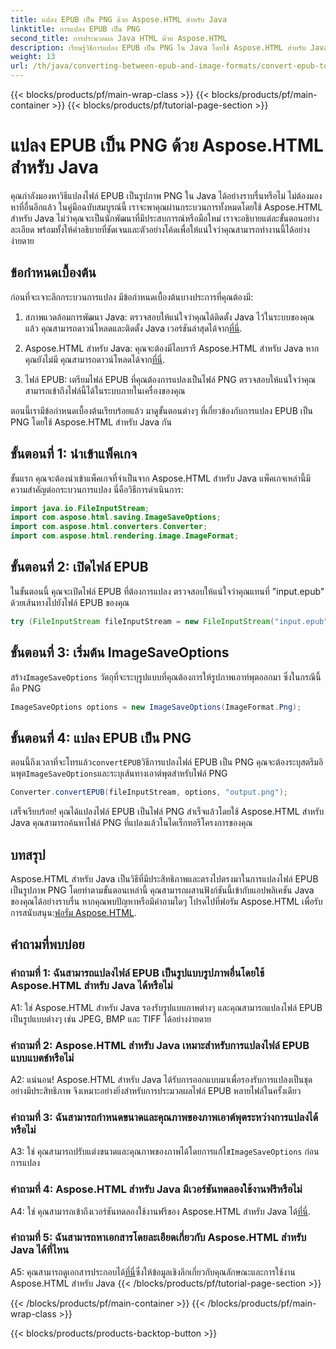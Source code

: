 ```yaml
---
title: แปลง EPUB เป็น PNG ด้วย Aspose.HTML สำหรับ Java
linktitle: การแปลง EPUB เป็น PNG
second_title: การประมวลผล Java HTML ด้วย Aspose.HTML
description: เรียนรู้วิธีการแปลง EPUB เป็น PNG ใน Java โดยใช้ Aspose.HTML สำหรับ Java คำแนะนำทีละขั้นตอนสำหรับการแปลงที่ราบรื่น
weight: 13
url: /th/java/converting-between-epub-and-image-formats/convert-epub-to-png/
---
```


{{< blocks/products/pf/main-wrap-class >}}
{{< blocks/products/pf/main-container >}}
{{< blocks/products/pf/tutorial-page-section >}}

# แปลง EPUB เป็น PNG ด้วย Aspose.HTML สำหรับ Java

คุณกำลังมองหาวิธีแปลงไฟล์ EPUB เป็นรูปภาพ PNG ใน Java ได้อย่างราบรื่นหรือไม่ ไม่ต้องมองหาที่อื่นอีกแล้ว ในคู่มือฉบับสมบูรณ์นี้ เราจะพาคุณผ่านกระบวนการทั้งหมดโดยใช้ Aspose.HTML สำหรับ Java ไม่ว่าคุณจะเป็นนักพัฒนาที่มีประสบการณ์หรือมือใหม่ เราจะอธิบายแต่ละขั้นตอนอย่างละเอียด พร้อมทั้งให้คำอธิบายที่ชัดเจนและตัวอย่างโค้ดเพื่อให้แน่ใจว่าคุณสามารถทำงานนี้ได้อย่างง่ายดาย

## ข้อกำหนดเบื้องต้น

ก่อนที่จะเจาะลึกกระบวนการแปลง มีข้อกำหนดเบื้องต้นบางประการที่คุณต้องมี:

1.  สภาพแวดล้อมการพัฒนา Java: ตรวจสอบให้แน่ใจว่าคุณได้ติดตั้ง Java ไว้ในระบบของคุณแล้ว คุณสามารถดาวน์โหลดและติดตั้ง Java เวอร์ชันล่าสุดได้จาก[ที่นี่](https://www.oracle.com/java/technologies/javase-downloads.html).

2. Aspose.HTML สำหรับ Java: คุณจะต้องมีไลบรารี Aspose.HTML สำหรับ Java หากคุณยังไม่มี คุณสามารถดาวน์โหลดได้จาก[ที่นี่](https://releases.aspose.com/html/java/).

3. ไฟล์ EPUB: เตรียมไฟล์ EPUB ที่คุณต้องการแปลงเป็นไฟล์ PNG ตรวจสอบให้แน่ใจว่าคุณสามารถเข้าถึงไฟล์นี้ได้ในระบบภายในเครื่องของคุณ

ตอนนี้เรามีข้อกำหนดเบื้องต้นเรียบร้อยแล้ว มาดูขั้นตอนต่างๆ ที่เกี่ยวข้องกับการแปลง EPUB เป็น PNG โดยใช้ Aspose.HTML สำหรับ Java กัน

## ขั้นตอนที่ 1: นำเข้าแพ็คเกจ

ขั้นแรก คุณจะต้องนำเข้าแพ็คเกจที่จำเป็นจาก Aspose.HTML สำหรับ Java แพ็คเกจเหล่านี้มีความสำคัญต่อกระบวนการแปลง นี่คือวิธีการดำเนินการ:

```java
import java.io.FileInputStream;
import com.aspose.html.saving.ImageSaveOptions;
import com.aspose.html.converters.Converter;
import com.aspose.html.rendering.image.ImageFormat;
```

## ขั้นตอนที่ 2: เปิดไฟล์ EPUB

ในขั้นตอนนี้ คุณจะเปิดไฟล์ EPUB ที่ต้องการแปลง ตรวจสอบให้แน่ใจว่าคุณแทนที่ "input.epub" ด้วยเส้นทางไปยังไฟล์ EPUB ของคุณ

```java
try (FileInputStream fileInputStream = new FileInputStream("input.epub")) {
```

## ขั้นตอนที่ 3: เริ่มต้น ImageSaveOptions

 สร้าง`ImageSaveOptions` วัตถุที่จะระบุรูปแบบที่คุณต้องการให้รูปภาพเอาท์พุตออกมา ซึ่งในกรณีนี้คือ PNG

```java
ImageSaveOptions options = new ImageSaveOptions(ImageFormat.Png);
```

## ขั้นตอนที่ 4: แปลง EPUB เป็น PNG

 ตอนนี้ถึงเวลาที่จะโทรแล้ว`convertEPUB`วิธีการแปลงไฟล์ EPUB เป็น PNG คุณจะต้องระบุสตรีมอินพุต`ImageSaveOptions`และระบุเส้นทางเอาต์พุตสำหรับไฟล์ PNG

```java
Converter.convertEPUB(fileInputStream, options, "output.png");
```

เสร็จเรียบร้อย! คุณได้แปลงไฟล์ EPUB เป็นไฟล์ PNG สำเร็จแล้วโดยใช้ Aspose.HTML สำหรับ Java คุณสามารถค้นหาไฟล์ PNG ที่แปลงแล้วในไดเร็กทอรีโครงการของคุณ

## บทสรุป
 Aspose.HTML สำหรับ Java เป็นวิธีที่มีประสิทธิภาพและตรงไปตรงมาในการแปลงไฟล์ EPUB เป็นรูปภาพ PNG โดยทำตามขั้นตอนเหล่านี้ คุณสามารถผสานฟังก์ชันนี้เข้ากับแอปพลิเคชัน Java ของคุณได้อย่างราบรื่น หากคุณพบปัญหาหรือมีคำถามใดๆ โปรดไปที่ฟอรัม Aspose.HTML เพื่อรับการสนับสนุน:[ฟอรั่ม Aspose.HTML](https://forum.aspose.com/).

## คำถามที่พบบ่อย

### คำถามที่ 1: ฉันสามารถแปลงไฟล์ EPUB เป็นรูปแบบรูปภาพอื่นโดยใช้ Aspose.HTML สำหรับ Java ได้หรือไม่

A1: ใช่ Aspose.HTML สำหรับ Java รองรับรูปแบบภาพต่างๆ และคุณสามารถแปลงไฟล์ EPUB เป็นรูปแบบต่างๆ เช่น JPEG, BMP และ TIFF ได้อย่างง่ายดาย

### คำถามที่ 2: Aspose.HTML สำหรับ Java เหมาะสำหรับการแปลงไฟล์ EPUB แบบแบตช์หรือไม่
   
A2: แน่นอน! Aspose.HTML สำหรับ Java ได้รับการออกแบบมาเพื่อรองรับการแปลงเป็นชุดอย่างมีประสิทธิภาพ จึงเหมาะอย่างยิ่งสำหรับการประมวลผลไฟล์ EPUB หลายไฟล์ในครั้งเดียว

### คำถามที่ 3: ฉันสามารถกำหนดขนาดและคุณภาพของภาพเอาต์พุตระหว่างการแปลงได้หรือไม่

 A3: ใช่ คุณสามารถปรับแต่งขนาดและคุณภาพของภาพได้โดยการแก้ไข`ImageSaveOptions` ก่อนการแปลง 

### คำถามที่ 4: Aspose.HTML สำหรับ Java มีเวอร์ชันทดลองใช้งานฟรีหรือไม่

 A4: ใช่ คุณสามารถเข้าถึงเวอร์ชันทดลองใช้งานฟรีของ Aspose.HTML สำหรับ Java ได้[ที่นี่](https://releases.aspose.com/).

### คำถามที่ 5: ฉันสามารถหาเอกสารโดยละเอียดเกี่ยวกับ Aspose.HTML สำหรับ Java ได้ที่ไหน

 A5: คุณสามารถดูเอกสารประกอบได้[ที่นี่](https://reference.aspose.com/html/java/)ซึ่งให้ข้อมูลเชิงลึกเกี่ยวกับคุณลักษณะและการใช้งาน Aspose.HTML สำหรับ Java
{{< /blocks/products/pf/tutorial-page-section >}}

{{< /blocks/products/pf/main-container >}}
{{< /blocks/products/pf/main-wrap-class >}}

{{< blocks/products/products-backtop-button >}}
